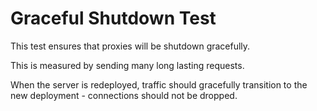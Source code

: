 # Graceful Shutdown Test

This test ensures that proxies will be shutdown gracefully.

This is measured by sending many long lasting requests.

When the server is redeployed, traffic should gracefully transition to the new deployment - connections should not be dropped.
